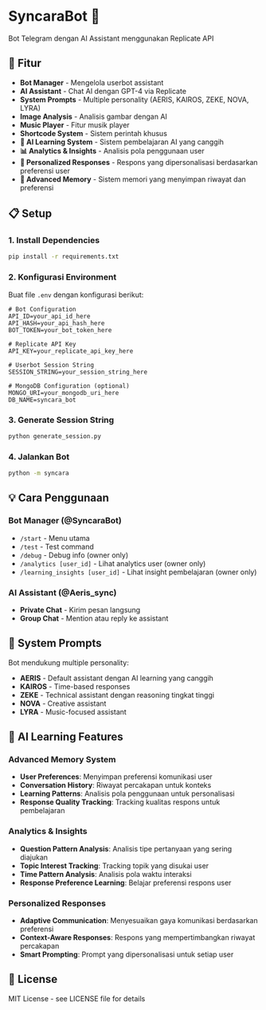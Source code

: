 # SyncaraBot 🤖

Bot Telegram dengan AI Assistant menggunakan Replicate API

## 🚀 Fitur

- **Bot Manager** - Mengelola userbot assistant
- **AI Assistant** - Chat AI dengan GPT-4 via Replicate
- **System Prompts** - Multiple personality (AERIS, KAIROS, ZEKE, NOVA, LYRA)
- **Image Analysis** - Analisis gambar dengan AI
- **Music Player** - Fitur musik player
- **Shortcode System** - Sistem perintah khusus
- **🧠 AI Learning System** - Sistem pembelajaran AI yang canggih
- **📊 Analytics & Insights** - Analisis pola penggunaan user
- **🎯 Personalized Responses** - Respons yang dipersonalisasi berdasarkan preferensi user
- **💾 Advanced Memory** - Sistem memori yang menyimpan riwayat dan preferensi

## 📋 Setup

### 1. Install Dependencies
```bash
pip install -r requirements.txt
```

### 2. Konfigurasi Environment
Buat file `.env` dengan konfigurasi berikut:

```env
# Bot Configuration
API_ID=your_api_id_here
API_HASH=your_api_hash_here
BOT_TOKEN=your_bot_token_here

# Replicate API Key
API_KEY=your_replicate_api_key_here

# Userbot Session String
SESSION_STRING=your_session_string_here

# MongoDB Configuration (optional)
MONGO_URI=your_mongodb_uri_here
DB_NAME=syncara_bot
```

### 3. Generate Session String
```bash
python generate_session.py
```

### 4. Jalankan Bot
```bash
python -m syncara
```

## 💡 Cara Penggunaan

### Bot Manager (@SyncaraBot)
- `/start` - Menu utama
- `/test` - Test command
- `/debug` - Debug info (owner only)
- `/analytics [user_id]` - Lihat analytics user (owner only)
- `/learning_insights [user_id]` - Lihat insight pembelajaran (owner only)

### AI Assistant (@Aeris_sync)
- **Private Chat** - Kirim pesan langsung
- **Group Chat** - Mention atau reply ke assistant

## 🔧 System Prompts

Bot mendukung multiple personality:
- **AERIS** - Default assistant dengan AI learning yang canggih
- **KAIROS** - Time-based responses
- **ZEKE** - Technical assistant dengan reasoning tingkat tinggi
- **NOVA** - Creative assistant
- **LYRA** - Music-focused assistant

## 🧠 AI Learning Features

### Advanced Memory System
- **User Preferences**: Menyimpan preferensi komunikasi user
- **Conversation History**: Riwayat percakapan untuk konteks
- **Learning Patterns**: Analisis pola penggunaan untuk personalisasi
- **Response Quality Tracking**: Tracking kualitas respons untuk pembelajaran

### Analytics & Insights
- **Question Pattern Analysis**: Analisis tipe pertanyaan yang sering diajukan
- **Topic Interest Tracking**: Tracking topik yang disukai user
- **Time Pattern Analysis**: Analisis pola waktu interaksi
- **Response Preference Learning**: Belajar preferensi respons user

### Personalized Responses
- **Adaptive Communication**: Menyesuaikan gaya komunikasi berdasarkan preferensi
- **Context-Aware Responses**: Respons yang mempertimbangkan riwayat percakapan
- **Smart Prompting**: Prompt yang dipersonalisasi untuk setiap user

## 📝 License

MIT License - see LICENSE file for details